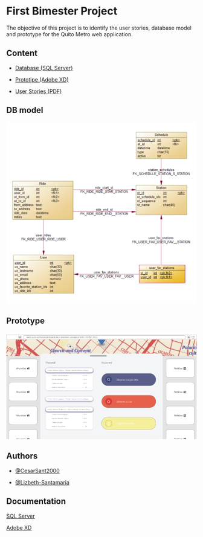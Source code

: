 
# First Bimester Project

The objective of this project is to identify the user stories, database model and prototype for the Quito Metro web application.




## Content

- [Database (SQL Server)](https://1drv.ms/u/s!Aj6AIBJZ_H9ctZkhcOYYNZ0M3ZyQnQ?e=8HP02g)

- [Prototipe (Adobe XD)](https://1drv.ms/b/s!Aj6AIBJZ_H9ctZkjKpWK1esHxVTDqQ?e=I3nYFW)

- [User Stories (PDF)](https://1drv.ms/b/s!Aj6AIBJZ_H9ctZki6aCTEOLB7izrbQ?e=VsIac3)


## DB model

<img src="src/images/DatabaseModelScreenshot.png" alt="DB model screenshot">

## Prototype

<img src="src/images/PrototipoScreenshot.png" alt="Prototype screenshot">

## Authors

- [@CesarSant2000](https://github.com/CesarSant2000)

- [@Lizbeth-Santamaria](https://github.com/Lizbeth-Santamaria)

## Documentation

[SQL Server](https://www.microsoft.com/en-us/sql-server/sql-server-2022)

[Adobe XD](https://helpx.adobe.com/support/xd.html)
